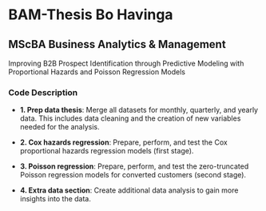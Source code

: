 # BAM-Thesis Bo Havinga
## MScBA Business Analytics & Management
Improving B2B Prospect Identification through Predictive Modeling with Proportional Hazards and Poisson Regression Models

### Code Description

*  **1. Prep data thesis**: Merge all datasets for monthly, quarterly, and yearly data. This includes data cleaning and the creation of new variables needed for the analysis.

*  **2. Cox hazards regression**: Prepare, perform, and test the Cox proportional hazards regression models (first stage).

*  **3. Poisson regression**: Prepare, perform, and test the zero-truncated Poisson regression models for converted customers (second stage).

*  **4. Extra data section**: Create additional data analysis to gain more insights into the data.
 
